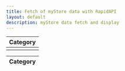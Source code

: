```yaml
---
title: Fetch of myStore data with RapidAPI
layout: default
description: myStore data fetch and display
---
```


<!-- HTML table fragment for page -->
<table>
  <thead>
  <tr>
    <th>Category</th>
  </tr>
  </thead>
  <tbody>
    <td id="category"></td>
  </tbody>
</table>

<table>
  <thead>
  <tr>
    <th>Category</th>
  </tr>
  </thead>
  <tbody id="result">
    <!-- generated rows -->
  </tbody>
</table>

<p id = "data"></p>

<!-- Script is layed out in a sequence (no function) and will execute when page is loaded -->
<script>
  // prepare HTML result container for new output
  const resultContainer = document.getElementById("result");

  // prepare fetch options
  const url = "http://localhost:8080/api/store/categories";
  const data = {"categories":[{"category":""},{"category":"supplements"},{"category":"Stationery"},{"category":"Office Supplies"},{"category":"Test"},{"category":"Accessories"},{"category":"Bike"},{"category":"nill"},{"category":null},{"category":"Wallet"},{"category":"Watches"},{"category":"Travel Gear"},{"category":"Software"},{"category":"Clothing"},{"category":"asa"},{"category":"books"},{"category":"dsas"},{"category":"zx"},{"category":"25"},{"category":"appliance"},{"category":"velit elit in"},{"category":"Furniture"},{"category":"kategoria"},{"category":"  meble"},{"category":"hth"},{"category":"string"},{"category":"laptop"},{"category":"Technology"},{"category":"Baby"},{"category":"Movies"},{"category":"Automotive"},{"category":"Computers"},{"category":"Music"},{"category":"Sports"},{"category":"Beauty"},{"category":"Health"},{"category":"Electronics"},{"category":"Industrial"},{"category":"Home"},{"category":"Shoes"},{"category":"Grocery"},{"category":"Kids"},{"category":"Garden"},{"category":"Toys"},{"category":"Tools"},{"category":"Games"},{"category":"Jewelery"},{"category":"computer"},{"category":"Outdoors"},{"category":"Appliances"},{"category":"Calsado"},{"category":"Deportiva"},{"category":"Moviles"},{"category":"computers."},{"category":"Asado"},{"category":"Movil"},{"category":"computeir"},{"category":" "},{"category":" cocinca"},{"category":"shirt"},{"category":"Snacks"},{"category":"Computers    "},{"category":"Smart TV"},{"category":"Bebidas"},{"category":"Creator Expert"},{"category":"argentina"},{"category":"China"},{"category":"Gaming"},{"category":"PC"},{"category":"Tecnologie"},{"category":"{{category}}"},{"category":"string1"},{"category":"COMPUTERS PRUEBA"},{"category":"SEDAN2"},{"category":"Electronicos"},{"category":"SEDAN"},{"category":"PRUEBA3"},{"category":"tecnology"},{"category":"Accesorio"},{"category":"computappliancesers"},{"category":"cumputer"},{"category":"accesorios"},{"category":"electro"},{"category":"adsadadsad"},{"category":"Limpieza"},{"category":"Celulares"},{"category":"Juguetes"},{"category":"calzado"},{"category":"sombrero"},{"category":"Laptot"},{"category":"omputers"},{"category":"suplements"},{"category":"Accesories"},{"category":"X"},{"category":"leche"},{"category":"Electrodomesticos"},{"category":"accesoros"},{"category":"teste"},{"category":"Viveres"},{"category":"videogames"},{"category":"sport"},{"category":"iphone"},{"category":"tecnilogy"},{"category":"Computadora"},{"category":"Wiper blade"},{"category":"Pen"},{"category":"autos"},{"category":"Stationary items"},{"category":"Udemy"},{"category":"tv"},{"category":"Audio"},{"category":"harum"},{"category":"voluptatem"},{"category":"maiores"},{"category":"molestiae"},{"category":"fugiat"},{"category":"Electrodomestico"},{"category":"vitae"},{"category":"distinctio"},{"category":"Tecnología"},{"category":"Automatizacion"},{"category":"taom"},{"category":"Laptop dell intel i7 8gb ram"},{"category":"computadoras"},{"category":"TV de alta calidad"},{"category":"products"},{"category":"Categoria 1"},{"category":"CarnePre"},{"category":"perro"},{"category":"mi_category"},{"category":"Frituras"},{"category":"telefono"},{"category":"proteina"},{"category":"refresco"},{"category":"Juguete"},{"category":"papeleria"},{"category":"Alimentos"},{"category":"console"},{"category":"hombres"},{"category":"Verduras"},{"category":"karateDSL"},{"category":"dolore"},{"category":"Verduras_pichincha"},{"category":"cars"},{"category":"clothes"},{"category":"comida"},{"category":"hogar"},{"category":"Venta"},{"category":"Baja676"},{"category":"Abc"},{"category":" Accessories"},{"category":"<category>"},{"category":"insumo"},{"category":"zapatos"},{"category":"<categoria>"},{"category":"Categoria1"},{"category":"ROCA"},{"category":"Categoria 2"},{"category":"Tomates_pichincha"},{"category":"Pruebas"},{"category":"cocina"},{"category":"ropa"},{"category":"perrito"},{"category":"deportes"},{"category":"manifestaciones"},{"category":"tacones"},{"category":"Prueba"},{"category":"shirts"},{"category":"tecnlogia"},{"category":"insumo para el hogar"},{"category":"Apliances"},{"category":"ELectronica"},{"category":"phone"},{"category":"Sistemas"},{"category":"Electric guitar"},{"category":"a"},{"category":"RPOA"},{"category":"Applianes"},{"category":"Bike2"},{"category":"zapatillas"},{"category":"xxx"},{"category":"Person"},{"category":"Electro2"},{"category":" Juego"},{"category":"hombre"},{"category":"49 pulgadas"},{"category":"Telefono Movil"},{"category":"Telefono Movil 2T"},{"category":"Movil 2T"},{"category":"categoria"},{"category":"Sex"},{"category":"gff"},{"category":"Cel"},{"category":"action figures"},{"category":"Informatica"},{"category":"Casa"},{"category":"Vehicles"},{"category":"Televisores"},{"category":"comúters"},{"category":"ppa"},{"category":"consolas"},{"category":"COMPUTADOR"},{"category":"Televisor"},{"category":"Running"},{"category":"IT"},{"category":"automovil"},{"category":"Videojuegos"},{"category":"Consola"},{"category":"lindo"},{"category":"CellPhones"},{"category":"Streamer"},{"category":"lacteo"},{"category":"string123"},{"category":"cursos"},{"category":"pasta"},{"category":"Pie"},{"category":"Value Meal 1"},{"category":"Value Meal 2"},{"category":"Value Meal 3"},{"category":"Food"},{"category":"App"},{"category":"Smartphones"},{"category":"Ancient Technology"},{"category":"Appliences"},{"category":"Mobile Phone"},{"category":"c1"},{"category":"Dawa"},{"category":"sdfsfd"},{"category":"N/A"},{"category":"NA"},{"category":"AntiAge"},{"category":"ciencia"},{"category":"terror"},{"category":"cupidatat pariatur laborum occaecat"},{"category":"informatico"},{"category":"2"},{"category":"09"},{"category":"category_test"},{"category":"{{$randomDepartment}}"},{"category":"asd"},{"category":"Cmoputación"},{"category":"jabon"},{"category":"Ripley"},{"category":"Toyota"},{"category":"APPLE"},{"category":"card"},{"category":"Mobiles"},{"category":"abrigos"},{"category":"alimentos organicos"},{"category":"minim nisi commodo laborum"},{"category":"camaras"},{"category":"TShirt"},{"category":"adult"},{"category":"TEJIDO"},{"category":"Bazzar"},{"category":"video juegos"},{"category":"capunters"},{"category":"Colombia"},{"category":"Appilances"},{"category":"Armadura"},{"category":"Mouse"},{"category":"Arma blanca"},{"category":"TRANSPORTE"},{"category":"ARTESANIA"},{"category":"ROPAS"},{"category":"cosmos"},{"category":"tech"},{"category":"Celular"},{"category":"rico"},{"category":"hola"},{"category":"fotomoso"},{"category":"congas"},{"category":"reprehenderit consectetur nostrud in"},{"category":"spc"},{"category":"smart"},{"category":"fruta"},{"category":"notebook"},{"category":"succesfull"},{"category":"Tinta"},{"category":"Hardware"},{"category":"MONITOR"},{"category":"ullamco Excepteur aliqua"},{"category":"Interior"},{"category":"Animalitos"},{"category":"Animales"},{"category":"animal"},{"category":"comida rapida"},{"category":"postres helados"},{"category":"perritos"},{"category":"Smart Man"},{"category":"portatiles"},{"category":"chocolates"},{"category":"cookies"},{"category":"coputers"},{"category":"Category"},{"category":"laptos"},{"category":"Lenovo"}]}
   
         

          
          for (let i in data.ategories) {
            document.getElementById("data").innerHTML = "Category " + ", " + data.categories[i].category;
            // // tr for each row
            const tr = document.createElement("tr");
            // // td for each column
            const category = document.createElement("td");
            
            // // data is specific to the API
            category.innerHTML = data.categories[i].category;
            
            // tr.appendChild(category);

            // // add HTML to container
            // resultContainer.appendChild(tr);
          }


  const options = {
    method: 'GET', // *GET, POST, PUT, DELETE, etc.
    mode: 'cors', // no-cors, *cors, same-origin
    cache: 'default', // *default, no-cache, reload, force-cache, only-if-cached
    credentials: 'omit', // include, *same-origin, omit
    headers: {
      'Content-Type': 'application/json'
      // 'Content-Type': 'application/x-www-form-urlencoded',
    }
  };

  // fetch the API
  // fetch(url, options)
  //   // response is a RESTful "promise" on any successful fetch
  //   .then(response => {
  //     // check for response errors
  //     if (response.status !== 200) {
  //         const errorMsg = 'Database response error: ' + response.status;
  //         console.log(errorMsg);
  //         const tr = document.createElement("tr");
  //         const td = document.createElement("td");
  //         td.innerHTML = errorMsg;
  //         tr.appendChild(td);
  //         resultContainer.appendChild(tr);
  //         return;
  //     }
  //     // valid response will have json data
  //     response.json().then(data => {
  //         console.log(data);
  //         console.log(data.category)

  //         // World Data
  //         document.getElementById("category").innerHTML = data.category;


  //         // Country data
  //         for (const row of data.category) {
  //           console.log(category);

  //           // tr for each row
  //           const tr = document.createElement("tr");
  //           // td for each column
  //           const category = document.createElement("td");
            
  //           // data is specific to the API
  //           category.innerHTML = row.category;
            
  //           tr.appendChild(category);

  //           // add HTML to container
  //           resultContainer.appendChild(tr);
  //         }
  //     })
  // })
  // // catch fetch errors (ie ACCESS to server blocked)
  // .catch(err => {
  //   console.error(err);
  //   const tr = document.createElement("tr");
  //   const td = document.createElement("td");
  //   td.innerHTML = err;
  //   tr.appendChild(td);
  //   resultContainer.appendChild(tr);
  // });
</script>
